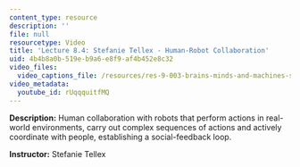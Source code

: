 ```yaml
---
content_type: resource
description: ''
file: null
resourcetype: Video
title: 'Lecture 8.4: Stefanie Tellex - Human-Robot Collaboration'
uid: 4b4b8a0b-519e-b9a6-e8f9-af4b452e8c32
video_files:
  video_captions_file: /resources/res-9-003-brains-minds-and-machines-summer-course-summer-2015/unit-8.-robotics/lecture-8.4-stefanie-tellex-human-robot-collaboration/rUqqquitfMQ.vtt
video_metadata:
  youtube_id: rUqqquitfMQ
---
```


**Description:** Human collaboration with robots that perform actions in real-world environments, carry out complex sequences of actions and actively coordinate with people, establishing a social-feedback loop.

**Instructor:** Stefanie Tellex